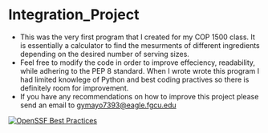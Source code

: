 # Integration_Project
- This was the very first program that I created for my COP 1500 class. It is essentially a calculator to find the mesurments of different ingredients depending on the desired number of serving sizes.
- Feel free to modify the code in order to improve effeciency, readability, while adhering to the PEP 8 standard. When I wrote wrote this program I had limited knowlege of Python and best coding practives so there is definitely room for improvement.
- If you have any recommendations on how to improve this project please send an email to gymayo7393@eagle.fgcu.edu

[![OpenSSF Best Practices](https://www.bestpractices.dev/projects/8508/badge)](https://www.bestpractices.dev/projects/8508)
